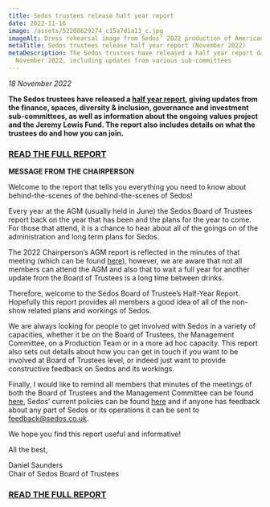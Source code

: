 ```yaml
---
title: Sedos trustees release half year report
date: 2022-11-16
image: /assets/52208629274_c15a7d1a13_c.jpg
imageAlt: Dress rehearsal image from Sedos’ 2022 production of American Idiot
metaTitle: Sedos trustees release half year report (November 2022)
metaDescription: The Sedos trustees have released a half year report dated
  November 2022, including updates from various sub-committees
---
```

*18 November 2022*

**The Sedos trustees have released a [half year report](/assets/2022-sedos-trustees-half-year-report.pdf), giving updates from the finance, spaces, diversity & inclusion, governance and investment sub-committees, as well as information about the ongoing values project and the Jeremy Lewis Fund. The report also includes details on what the trustees do and how you can join.**

### **[READ THE FULL REPORT](/assets/2022-sedos-trustees-half-year-report.pdf)**

**MESSAGE FROM THE CHAIRPERSON**

Welcome to the report that tells you everything you need to know about behind-the-scenes of the behind-the-scenes of Sedos!

Every year at the AGM (usually held in June) the Sedos Board of Trustees report back on the year that has been and the plans for the year to come. For those that attend, it is a chance to hear about all of the goings on of the administration and long term plans for Sedos. 

The 2022 Chairperson’s AGM report is reflected in the minutes of that meeting (which can be found [here](https://drive.google.com/drive/folders/13fa6XEho_8j5tAyxQX0wwuJ5HXOcRmjZ)), however, we are aware that not all members can attend the AGM and also that to wait a full year for another update from the Board of Trustees is a long time between drinks. 

Therefore, welcome to the Sedos Board of Trustee’s Half-Year Report. Hopefully this report provides all members a good idea of all of the non-show related plans and workings of Sedos. 

We are always looking for people to get involved with Sedos in a variety of capacities, whether it be on the Board of Trustees, the Management Committee, on a Production Team or in a more ad hoc capacity. This report also sets out details about how you can get in touch if you want to be involved at Board of Trustees level, or indeed just want to provide constructive feedback on Sedos and its workings.

Finally, I would like to remind all members that minutes of the meetings of both the Board of Trustees and the Management Committee can be found [here](https://www.sedos.co.uk/about/how-we-operate), Sedos’ current policies can be found [here](https://www.sedos.co.uk/policies) and if anyone has feedback about any part of Sedos or its operations it can be sent to [feedback@sedos.co.uk](mailto:feedback@sedos.co.uk).     

We hope you find this report useful and informative! 

All the best,

Daniel Saunders\
Chair of Sedos Board of Trustees

### **[READ THE FULL REPORT](/assets/2022-sedos-trustees-half-year-report.pdf)**
